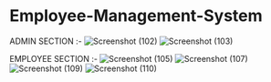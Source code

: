 # Employee-Management-System
ADMIN SECTION :-
![Screenshot (102)](https://github.com/user-attachments/assets/1b378a9d-a837-4972-af17-13bf38d24b2e)
![Screenshot (103)](https://github.com/user-attachments/assets/76bf6ae6-774d-4b3a-bdd4-5f179b835ab9)

EMPLOYEE SECTION :-
![Screenshot (105)](https://github.com/user-attachments/assets/30b9e298-2442-480d-a168-4ce345de0886)
![Screenshot (107)](https://github.com/user-attachments/assets/5b4d8b6f-9721-47e4-a71e-c3b2556f89ee)
![Screenshot (109)](https://github.com/user-attachments/assets/4a292162-9b6f-4231-9a1c-989b9bdbcb17)
![Screenshot (110)](https://github.com/user-attachments/assets/3cdf5c7a-c7d0-460e-a87e-52a06e2364e8)
